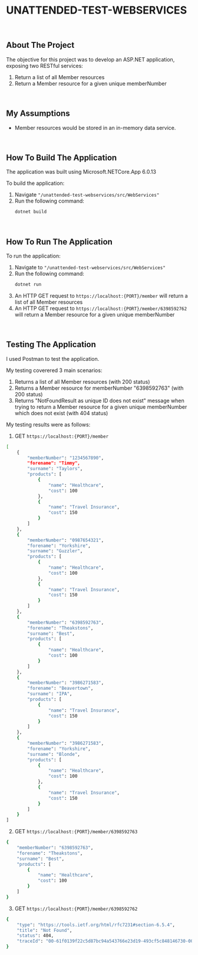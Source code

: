 # UNATTENDED-TEST-WEBSERVICES

<br>

## About The Project

The objective for this project was to develop an ASP.NET application, exposing two RESTful services:
1. Return a list of all Member resources
2. Return a Member resource for a given unique memberNumber

<br>

## My Assumptions

* Member resources would be stored in an in-memory data service.

<br>

## How To Build The Application

The application was built using Microsoft.NETCore.App 6.0.13

To build the application:
1. Navigate `"/unattended-test-webservices/src/WebServices"`
2. Run the following command: 
   ```sh
   dotnet build
   ```

<br>

## How To Run The Application

To run the application:
1. Navigate to `"/unattended-test-webservices/src/WebServices"`
2. Run the following command: 
   ```sh
   dotnet run
   ```
3. An HTTP GET request to `https://localhost:{PORT}/member` will return a list of all Member resources
4. An HTTP GET request to `https://localhost:{PORT}/member/6398592762` will return a Member resource for a given unique memberNumber

<br>

## Testing The Application

I used Postman to test the application.

My testing coverered 3 main scenarios:
1. Returns a list of all Member resources (with 200 status)
2. Returns a Member resource for memberNumber "6398592763" (with 200 status)
3. Returns "NotFoundResult as unique ID does not exist" message when trying to return a Member resource for a given unique memberNumber which does not exist (with 404 status)

My testing results were as follows:

1. GET `https://localhost:{PORT}/member`

```sh
[
    {
        "memberNumber": "1234567890",
        "forename": "Timmy",
        "surname": "Taylors",
        "products": [
            {
                "name": "Healthcare",
                "cost": 100
            },
            {
                "name": "Travel Insurance",
                "cost": 150
            }
        ]
    },
    {
        "memberNumber": "0987654321",
        "forename": "Yorkshire",
        "surname": "Guzzler",
        "products": [
            {
                "name": "Healthcare",
                "cost": 100
            },
            {
                "name": "Travel Insurance",
                "cost": 150
            }
        ]
    },
    {
        "memberNumber": "6398592763",
        "forename": "Theakstons",
        "surname": "Best",
        "products": [
            {
                "name": "Healthcare",
                "cost": 100
            }
        ]
    },
    {
        "memberNumber": "3986271583",
        "forename": "Beavertown",
        "surname": "IPA",
        "products": [
            {
                "name": "Travel Insurance",
                "cost": 150
            }
        ]
    },
    {
        "memberNumber": "3986271583",
        "forename": "Yorkshire",
        "surname": "Blonde",
        "products": [
            {
                "name": "Healthcare",
                "cost": 100
            },
            {
                "name": "Travel Insurance",
                "cost": 150
            }
        ]
    }
]
   ```

2. GET `https://localhost:{PORT}/member/6398592763`

```sh
{
    "memberNumber": "6398592763",
    "forename": "Theakstons",
    "surname": "Best",
    "products": [
        {
            "name": "Healthcare",
            "cost": 100
        }
    ]
}
   ```


3. GET `https://localhost:{PORT}/member/6398592762`

```sh
{
    "type": "https://tools.ietf.org/html/rfc7231#section-6.5.4",
    "title": "Not Found",
    "status": 404,
    "traceId": "00-61f0139f22c5d87bc94a543766e23d19-493cf5c848146730-00"
}
   ```
